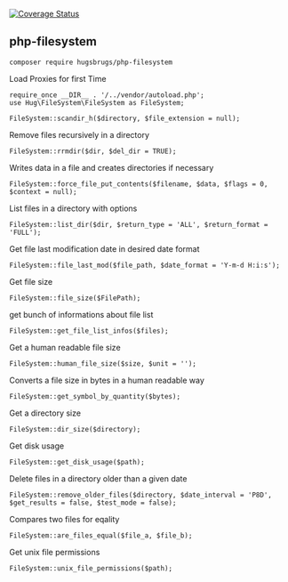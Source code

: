 [![Coverage Status](https://coveralls.io/repos/github/hugsbrugs/php-filesystem/badge.svg?branch=master)](https://coveralls.io/github/hugsbrugs/php-filesystem?branch=master)

## php-filesystem

```
composer require hugsbrugs/php-filesystem
```

Load Proxies for first Time
```
require_once __DIR__ . '/../vendor/autoload.php';
use Hug\FileSystem\FileSystem as FileSystem;

FileSystem::scandir_h($directory, $file_extension = null);
```


Remove files recursively in a directory
```
FileSystem::rrmdir($dir, $del_dir = TRUE);
```

Writes data in a file and creates directories if necessary
```
FileSystem::force_file_put_contents($filename, $data, $flags = 0, $context = null);
```

List files in a directory with options
```
FileSystem::list_dir($dir, $return_type = 'ALL', $return_format = 'FULL');
```

Get file last modification date in desired date format
```
FileSystem::file_last_mod($file_path, $date_format = 'Y-m-d H:i:s');
```

Get file size
```
FileSystem::file_size($FilePath);
```

get bunch of informations about file list
```
FileSystem::get_file_list_infos($files);
```

Get a human readable file size
```
FileSystem::human_file_size($size, $unit = '');
```

Converts a file size in bytes in a human readable way
```
FileSystem::get_symbol_by_quantity($bytes);
```

Get a directory size
```
FileSystem::dir_size($directory);
```

Get disk usage
```
FileSystem::get_disk_usage($path);
```

Delete files in a directory older than a given date
```
FileSystem::remove_older_files($directory, $date_interval = 'P8D', $get_results = false, $test_mode = false);
```

Compares two files for eqality
```
FileSystem::are_files_equal($file_a, $file_b);
```

Get unix file permissions
```
FileSystem::unix_file_permissions($path);
```
